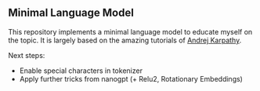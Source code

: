 ## Minimal Language Model

This repository implements a minimal language model to educate myself on the topic. It is largely based on the amazing tutorials of [Andrej Karpathy](https://www.youtube.com/@AndrejKarpathy).

Next steps:
- Enable special characters in tokenizer
- Apply further tricks from nanogpt (+ Relu2, Rotationary Embeddings)
